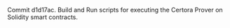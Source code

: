 Commit d1d17ac.                    Build and Run scripts for executing the Certora Prover on Solidity smart contracts.